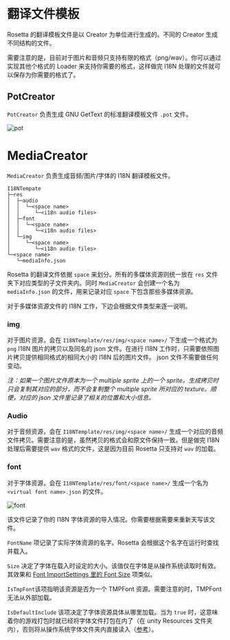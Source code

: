 # 翻译文件模板

Rosetta 的翻译模板文件是以 Creator 为单位进行生成的。不同的 Creator 生成不同结构的文件。

需要注意的是，目前对于图片和音频只支持有限的格式（png/wav）。你可以通过实现其他个格式的 Loader 来支持你需要的格式，这样做完 I18N 处理的文件就可以保存为你需要的格式了。

## PotCreator
`PotCreator` 负责生成 GNU GetText 的标准翻译模板文件 `.pot` 文件。

![pot](./res/pot.png)


# MediaCreator
`MediaCreator` 负责生成音频/图片/字体的 I18N 翻译模板文件。

```
I18NTempate
├─res
│  ├─audio
│  │  └─<space name>
│  │     └─<i18n audio files>
│  ├─font
│  │  └─<space name>
│  │     └─<i18n audio files>
│  └─img
│     └─<space name>
│        └─<i18n audio files>
└─<space name>
   └─mediaInfo.json
```
Rosetta 的翻译文件依据 `space` 来划分。所有的多媒体资源则统一放在 `res` 文件夹下对应类型的子文件夹内。同时 `MediaCreator` 会创建一个名为 `mediaInfo.json` 的文件，用来记录对应 
`space` 下包含那些多媒体资源。

对于多媒体资源文件的 I18N 工作，下边会根据文件类型来逐一说明。

### img
对于图片资源，会在 `I18NTemplate/res/img/<space name>/` 下生成一个格式为 `png` I18N 图片的拷贝以及同名的 json 文件。在进行 I18N 工作时，只需要依照图片拷贝提供相同格式的相同大小的 
I18N 
后的图片文件。 json 文件不需要做任何变动。

_注：如果一个图片文件原本为一个 multiple sprite 上的一个 sprite。生成拷贝时只会复制其对应的部分，而不会复制整个 multiple sprite 所对应的 texture。顺便，对应的 json 
文件里记录了相关的位置和大小信息。_

### Audio
对于音频资源，会在 `I18NTemplate/res/img/<space name>/` 生成一个对应的音频文件拷贝。需要注意的是，虽然拷贝的格式会和原文件保持一致。但是做完 I18N 处理后需要提供 `wav` 
格式的文件，这是因为目前 Rosetta 只支持对 `wav` 的加载。

### font
对于字体资源，会在 `I18NTemplate/res/font/<space name>/` 生成一个名为 `<virtual font name>.json` 的文件。

![font](./res/font.png)

该文件记录了你的 I18N 字体资源的导入情况。你需要根据需要来重新天写该文件。

`FontName` 项记录了实际字体资源的名字。Rosetta 会根据这个名字在运行时查找并载入。

`Size` 决定了字体在载入时设定的大小。该值仅在字体是从操作系统读取时有效。其效果和 [Font ImportSettings 里的 Font Size](https://docs.unity3d.com/Manual/class-Font.html) 项类似。

`IsTmpFont`该项指明该资源是否为一个 TMPFont 资源。需要注意的时，TMPFont 无法从外部加载。

`IsDefaultInclude` 该项决定了字体资源具体从哪里加载。当为 `true` 时，这意味着你的游戏打包时就已经将字体文件打包在内了（在 unity Resources 
文件夹内），否则将从操作系统字体文件夹内直接读入（[参考](https://docs.unity3d.com/ScriptReference/Font.CreateDynamicFontFromOSFont.html)）。